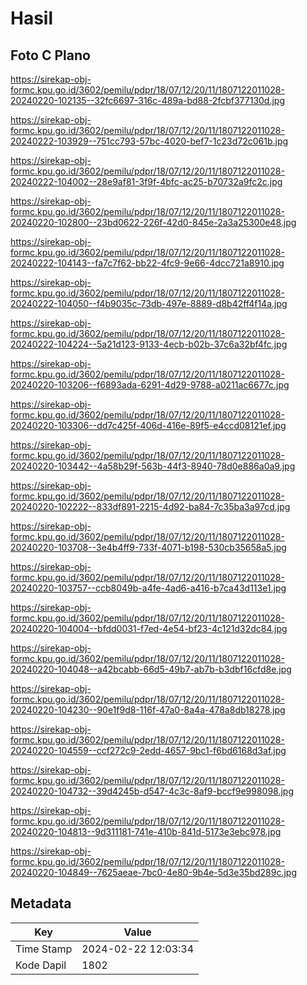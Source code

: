 # Hasil

## Foto C Plano

https://sirekap-obj-formc.kpu.go.id/3602/pemilu/pdpr/18/07/12/20/11/1807122011028-20240220-102135--32fc6697-316c-489a-bd88-2fcbf377130d.jpg

https://sirekap-obj-formc.kpu.go.id/3602/pemilu/pdpr/18/07/12/20/11/1807122011028-20240222-103929--751cc793-57bc-4020-bef7-1c23d72c061b.jpg

https://sirekap-obj-formc.kpu.go.id/3602/pemilu/pdpr/18/07/12/20/11/1807122011028-20240222-104002--28e9af81-3f9f-4bfc-ac25-b70732a9fc2c.jpg

https://sirekap-obj-formc.kpu.go.id/3602/pemilu/pdpr/18/07/12/20/11/1807122011028-20240220-102800--23bd0622-226f-42d0-845e-2a3a25300e48.jpg

https://sirekap-obj-formc.kpu.go.id/3602/pemilu/pdpr/18/07/12/20/11/1807122011028-20240222-104143--fa7c7f62-bb22-4fc9-9e66-4dcc721a8910.jpg

https://sirekap-obj-formc.kpu.go.id/3602/pemilu/pdpr/18/07/12/20/11/1807122011028-20240222-104050--f4b9035c-73db-497e-8889-d8b42ff4f14a.jpg

https://sirekap-obj-formc.kpu.go.id/3602/pemilu/pdpr/18/07/12/20/11/1807122011028-20240222-104224--5a21d123-9133-4ecb-b02b-37c6a32bf4fc.jpg

https://sirekap-obj-formc.kpu.go.id/3602/pemilu/pdpr/18/07/12/20/11/1807122011028-20240220-103206--f6893ada-6291-4d29-9788-a0211ac6677c.jpg

https://sirekap-obj-formc.kpu.go.id/3602/pemilu/pdpr/18/07/12/20/11/1807122011028-20240220-103306--dd7c425f-406d-416e-89f5-e4ccd08121ef.jpg

https://sirekap-obj-formc.kpu.go.id/3602/pemilu/pdpr/18/07/12/20/11/1807122011028-20240220-103442--4a58b29f-563b-44f3-8940-78d0e886a0a9.jpg

https://sirekap-obj-formc.kpu.go.id/3602/pemilu/pdpr/18/07/12/20/11/1807122011028-20240220-102222--833df891-2215-4d92-ba84-7c35ba3a97cd.jpg

https://sirekap-obj-formc.kpu.go.id/3602/pemilu/pdpr/18/07/12/20/11/1807122011028-20240220-103708--3e4b4ff9-733f-4071-b198-530cb35658a5.jpg

https://sirekap-obj-formc.kpu.go.id/3602/pemilu/pdpr/18/07/12/20/11/1807122011028-20240220-103757--ccb8049b-a4fe-4ad6-a416-b7ca43d113e1.jpg

https://sirekap-obj-formc.kpu.go.id/3602/pemilu/pdpr/18/07/12/20/11/1807122011028-20240220-104004--bfdd0031-f7ed-4e54-bf23-4c121d32dc84.jpg

https://sirekap-obj-formc.kpu.go.id/3602/pemilu/pdpr/18/07/12/20/11/1807122011028-20240220-104048--a42bcabb-66d5-49b7-ab7b-b3dbf16cfd8e.jpg

https://sirekap-obj-formc.kpu.go.id/3602/pemilu/pdpr/18/07/12/20/11/1807122011028-20240220-104230--90e1f9d8-116f-47a0-8a4a-478a8db18278.jpg

https://sirekap-obj-formc.kpu.go.id/3602/pemilu/pdpr/18/07/12/20/11/1807122011028-20240220-104559--ccf272c9-2edd-4657-9bc1-f6bd6168d3af.jpg

https://sirekap-obj-formc.kpu.go.id/3602/pemilu/pdpr/18/07/12/20/11/1807122011028-20240220-104732--39d4245b-d547-4c3c-8af9-bccf9e998098.jpg

https://sirekap-obj-formc.kpu.go.id/3602/pemilu/pdpr/18/07/12/20/11/1807122011028-20240220-104813--9d311181-741e-410b-841d-5173e3ebc978.jpg

https://sirekap-obj-formc.kpu.go.id/3602/pemilu/pdpr/18/07/12/20/11/1807122011028-20240220-104849--7625aeae-7bc0-4e80-9b4e-5d3e35bd289c.jpg


## Metadata

| Key        | Value               |
| ---------- | ------------------- |
| Time Stamp | 2024-02-22 12:03:34 |
| Kode Dapil | 1802                |



